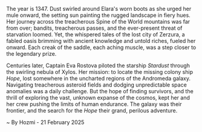 
The year is 1347.  Dust swirled around Elara's worn boots as she urged her mule onward, the setting sun painting the rugged landscape in fiery hues.  Her journey across the treacherous Spine of the World mountains was far from over; bandits, treacherous passes, and the ever-present threat of starvation loomed. Yet, the whispered tales of the lost city of Zerzura, a fabled oasis brimming with ancient knowledge and untold riches, fueled her onward. Each creak of the saddle, each aching muscle, was a step closer to the legendary prize.

Centuries later, Captain Eva Rostova piloted the starship *Stardust* through the swirling nebula of Xylos.  Her mission: to locate the missing colony ship *Hope*, lost somewhere in the uncharted regions of the Andromeda galaxy. Navigating treacherous asteroid fields and dodging unpredictable space anomalies was a daily challenge.  But the hope of finding survivors, and the thrill of exploring the vast, unknown expanse of the cosmos, kept her and her crew pushing the limits of human endurance.  The galaxy was their frontier, and the search for the *Hope* their grand, perilous adventure.

~ By Hozmi - 21 February 2025
